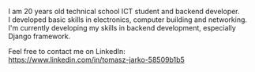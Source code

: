 I am 20 years old technical school ICT student and backend developer.  
I developed basic skills in electronics, computer building and networking.  
I'm currently developing my skills in backend development, especially Django framework. 

Feel free to contact me on LinkedIn:  
https://www.linkedin.com/in/tomasz-jarko-58509b1b5

<!---
Tomson601/Tomson601 is a ✨ special ✨ repository because its `README.md` (this file) appears on your GitHub profile.
You can click the Preview link to take a look at your changes.
--->
